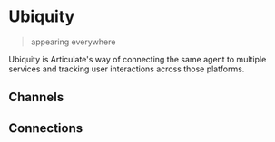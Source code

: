 # Ubiquity

> appearing everywhere

Ubiquity is Articulate's way of connecting the same agent to multiple services and tracking user interactions across those platforms.

## Channels


## Connections